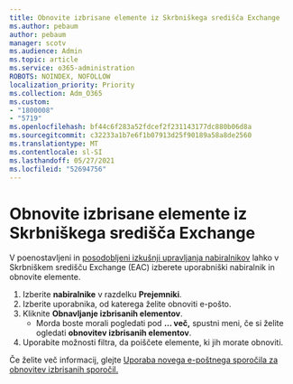 ```yaml
---
title: Obnovite izbrisane elemente iz Skrbniškega središča Exchange
ms.author: pebaum
author: pebaum
manager: scotv
ms.audience: Admin
ms.topic: article
ms.service: o365-administration
ROBOTS: NOINDEX, NOFOLLOW
localization_priority: Priority
ms.collection: Adm_O365
ms.custom:
- "1800008"
- "5719"
ms.openlocfilehash: bf44c6f283a52fdcef2f231143177dc880b06d8a
ms.sourcegitcommit: c32233a1b7e6f1b07913d25f90189a58a8de2560
ms.translationtype: MT
ms.contentlocale: sl-SI
ms.lasthandoff: 05/27/2021
ms.locfileid: "52694756"
---
```

# <a name="recover-deleted-items-from-exchange-admin-center"></a>Obnovite izbrisane elemente iz Skrbniškega središča Exchange

V poenostavljeni in [posodobljeni izkušnji upravljanja nabiralnikov](https://admin.exchange.microsoft.com/#/mailboxes) lahko v Skrbniškem središču Exchange (EAC) izberete uporabniški nabiralnik in obnovite elemente.

1. Izberite **nabiralnike** v razdelku **Prejemniki**.
2. Izberite uporabnika, od katerega želite obnoviti e-pošto.
3. Kliknite **Obnavljanje izbrisanih elementov**.
    - Morda boste morali pogledati pod **… več,** spustni meni, če si želite ogledati **obnovitev izbrisanih elementov**.
4. Uporabite možnosti filtra, da poiščete elemente, ki jih morate obnoviti.

Če želite več informacij, glejte [Uporaba novega e-poštnega sporočila za obnovitev izbrisanih sporočil.](/exchange/recipients-in-exchange-online/manage-user-mailboxes/recover-deleted-messages#use-new-eac-for-recovering-deleted-messages)
